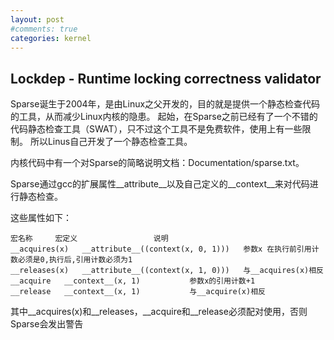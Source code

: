 ```yaml
---
layout: post
#comments: true
categories: kernel
---
```


## Lockdep - Runtime locking correctness validator
Sparse诞生于2004年，是由Linux之父开发的，目的就是提供一个静态检查代码的工具，从而减少Linux内核的隐患。
起始，在Sparse之前已经有了一个不错的代码静态检查工具（SWAT），只不过这个工具不是免费软件，使用上有一些限制。
所以Linus自己开发了一个静态检查工具。

内核代码中有一个对Sparse的简略说明文档：Documentation/sparse.txt。

Sparse通过gcc的扩展属性__attribute__以及自己定义的__context__来对代码进行静态检查。

这些属性如下：

	宏名称		宏定义					说明
	__acquires(x)	__attribute__((context(x, 0, 1)))	参数x 在执行前引用计数必须是0,执行后,引用计数必须为1
	__releases(x)	__attribute__((context(x, 1, 0)))	与__acquires(x)相反
	__acquire	__context__(x, 1)			参数x的引用计数+1
	__release	__context__(x, 1)			与__acquire(x)相反

其中__acquires(x)和__releases，__acquire和__release必须配对使用，否则Sparse会发出警告
